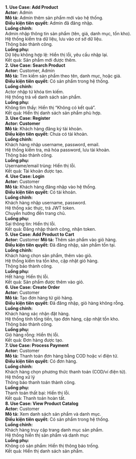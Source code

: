 **1. Use Case: Add Product**  
**Actor:** Admin  
**Mô tả:** Admin thêm sản phẩm mới vào hệ thống.  
**Điều kiện tiên quyết:** Admin đã đăng nhập.  
**Luồng chính:**  
Admin nhập thông tin sản phẩm (tên, giá, danh mục, tồn kho).    
Hệ thống kiểm tra dữ liệu, lưu vào cơ sở dữ liệu.  
Thông báo thành công.  
**Luồng phụ:**  
Dữ liệu không hợp lệ: Hiển thị lỗi, yêu cầu nhập lại.  
Kết quả: Sản phẩm mới được thêm. 
<br>
**2. Use Case: Search Product**  
**Actor:** Customer, Admin  
**Mô tả:** Tìm kiếm sản phẩm theo tên, danh mục, hoặc giá.  
**Điều kiện tiên quyết:** Có sản phẩm trong hệ thống.  
**Luồng chính:**  
Actor nhập từ khóa tìm kiếm.  
Hệ thống trả về danh sách sản phẩm.  
**Luồng phụ:**  
Không tìm thấy: Hiển thị “Không có kết quả”.  
Kết quả: Hiển thị danh sách sản phẩm phù hợp.  
**3. Use Case: Register**  
**Actor: Customer**  
**Mô tả:** Khách hàng đăng ký tài khoản.  
**Điều kiện tiên quyết:** Chưa có tài khoản.  
**Luồng chính:**  
Khách hàng nhập username, password, email.  
Hệ thống kiểm tra, mã hóa password, lưu tài khoản.  
Thông báo thành công.  
**Luồng phụ:**  
Username/email trùng: Hiển thị lỗi.  
Kết quả: Tài khoản được tạo.  
**4. Use Case: Login**  
**Actor:** Customer  
**Mô tả:** Khách hàng đăng nhập vào hệ thống.  
**Điều kiện tiên quyết:** Có tài khoản.  
**Luồng chính:**  
Khách hàng nhập username, password.  
Hệ thống xác thực, trả JWT token.  
Chuyển hướng đến trang chủ.  
**Luồng phụ:**  
Sai thông tin: Hiển thị lỗi.  
Kết quả: Đăng nhập thành công, nhận token.  
**5. Use Case: Add Product to Cart**  
**Actor:** Customer 
**Mô tả:** Thêm sản phẩm vào giỏ hàng.  
**Điều kiện tiên quyết:** Đã đăng nhập, sản phẩm tồn tại.  
**Luồng chính:**  
Khách hàng chọn sản phẩm, thêm vào giỏ.  
Hệ thống kiểm tra tồn kho, cập nhật giỏ hàng.  
Thông báo thành công.  
**Luồng phụ:**  
Hết hàng: Hiển thị lỗi.  
Kết quả: Sản phẩm được thêm vào giỏ.  
**6. Use Case: Create Order**  
**Actor:** Customer  
**Mô tả:** Tạo đơn hàng từ giỏ hàng.  
**Điều kiện tiên quyết:** Đã đăng nhập, giỏ hàng không rỗng.  
**Luồng chính:**  
Khách hàng xác nhận đặt hàng.  
Hệ thống tính tổng tiền, tạo đơn hàng, cập nhật tồn kho.  
Thông báo thành công.  
**Luồng phụ:**  
Giỏ hàng rỗng: Hiển thị lỗi.  
Kết quả: Đơn hàng được tạo.  
**7. Use Case: Process Payment**  
**Actor:** Customer  
**Mô tả:** Thanh toán đơn hàng bằng COD hoặc ví điện tử.  
**Điều kiện tiên quyết:** Có đơn hàng.  
**Luồng chính:**  
Khách hàng chọn phương thức thanh toán (COD/ví điện tử).  
Hệ thống xử lý   
Thông báo thanh toán thành công.  
**Luồng phụ:**  
Thanh toán thất bại: Hiển thị lỗi.  
Kết quả: Thanh toán hoàn tất.  
**8. Use Case: View Product Catalog**  
**Actor:** Customer  
**Mô tả:** Xem danh sách sản phẩm và danh mục.  
**Điều kiện tiên quyết:** Có sản phẩm trong hệ thống.  
**Luồng chính:**  
Khách hàng truy cập trang danh mục sản phẩm.   
Hệ thống hiển thị sản phẩm và danh mục    
**Luồng phụ:**  
Không có sản phẩm: Hiển thị thông báo trống.  
Kết quả: Hiển thị danh sách sản phẩm.  
